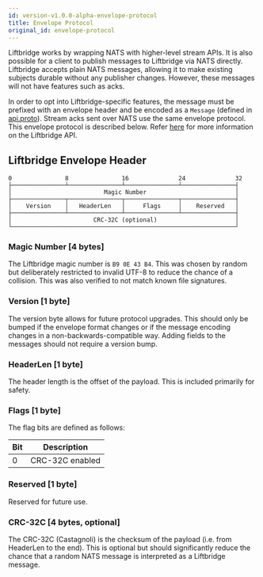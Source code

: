 ```yaml
---
id: version-v1.0.0-alpha-envelope-protocol
title: Envelope Protocol
original_id: envelope-protocol
---
```


Liftbridge works by wrapping NATS with higher-level stream APIs. It is also
possible for a client to publish messages to Liftbridge via NATS directly.
Liftbridge accepts plain NATS messages, allowing it to make existing subjects
durable without any publisher changes. However, these messages will not have
features such as acks.

In order to opt into Liftbridge-specific features, the message must be prefixed
with an envelope header and be encoded as a `Message` (defined in
[api.proto](https://github.com/liftbridge-io/liftbridge-api/blob/master/api.proto)).
Stream acks sent over NATS use the same envelope protocol. This envelope
protocol is described below. Refer
[here](https://github.com/liftbridge-io/liftbridge-api) for more information on
the Liftbridge API.

## Liftbridge Envelope Header

```plaintext
0               8               16              24              32
├───────────────┴───────────────┴───────────────┴───────────────┤
│                          Magic Number                         │
├───────────────┬───────────────┬───────────────┬───────────────┤
│    Version    │   HeaderLen   │     Flags     │    Reserved   │
├───────────────┴───────────────┴───────────────┴───────────────┤
│                       CRC-32C (optional)                      │
└───────────────────────────────────────────────────────────────┘
```

### Magic Number [4 bytes]

The Liftbridge magic number is `B9 0E 43 B4`. This was chosen by random but
deliberately restricted to invalid UTF-8 to reduce the chance of a collision.
This was also verified to not match known file signatures.

### Version [1 byte]

The version byte allows for future protocol upgrades. This should only be
bumped if the envelope format changes or if the message encoding changes in a
non-backwards-compatible way. Adding fields to the messages should not require
a version bump.

### HeaderLen [1 byte]

The header length is the offset of the payload. This is included primarily for
safety.

### Flags [1 byte]

The flag bits are defined as follows:

| Bit | Description     |
| --- | --------------- |
| 0   | CRC-32C enabled |

### Reserved [1 byte]

Reserved for future use.

### CRC-32C [4 bytes, optional]

The CRC-32C (Castagnoli) is the checksum of the payload (i.e. from HeaderLen to
the end). This is optional but should significantly reduce the chance that a
random NATS message is interpreted as a Liftbridge message.
